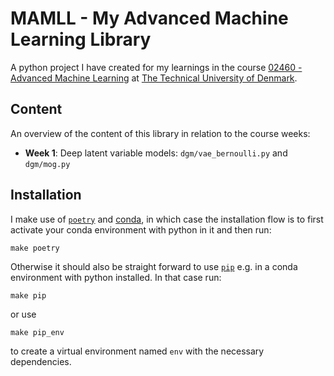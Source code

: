 # MAMLL - My Advanced Machine Learning Library
A python project I have created for my learnings in the course [02460 - Advanced Machine Learning](https://kurser.dtu.dk/course/02460) at [The Technical University of Denmark](https://www.dtu.dk/).

## Content
An overview of the content of this library in relation to the course weeks:

* **Week 1**: Deep latent variable models: `dgm/vae_bernoulli.py` and `dgm/mog.py`

## Installation
I make use of [`poetry`](https://python-poetry.org/) and [conda](https://docs.conda.io/projects/miniconda/en/latest/), in which case the installation flow is to first activate your conda environment with python in it and then run:
```
make poetry
```

Otherwise it should also be straight forward to use [`pip`](https://pypi.org/project/pip/) e.g. in a conda environment with python installed. In that case run:
```
make pip
```
or use 
```
make pip_env
```
to create a virtual environment named `env` with the necessary dependencies.